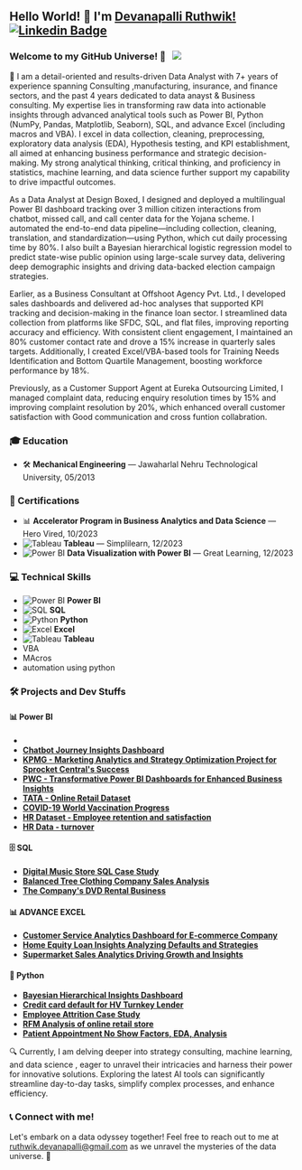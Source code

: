 ## Hello World! 👋 I'm [Devanapalli Ruthwik!](https://github.com/Ruthwik14) [![Linkedin Badge](https://img.shields.io/badge/-LinkedIn-0e76a8?style=flat-square&logo=Linkedin&logoColor=white)](https://www.linkedin.com/in/ruthwik-devanapalli/)

### Welcome to my GitHub Universe! 🌌 &nbsp; ![](https://visitor-badge.glitch.me/badge?page_id=Ruthwik14.Ruthwik14&style=flat-square&color=0088cc)


🚀 I am a detail-oriented and results-driven Data Analyst with 7+ years of experience spanning Consulting ,manufacturing, insurance, and finance sectors, and the past 4 years dedicated to data anayst & Business consulting. My expertise lies in transforming raw data into actionable insights through advanced analytical tools such as Power BI, Python (NumPy, Pandas, Matplotlib, Seaborn), SQL, and advance Excel (including macros and VBA). I excel in data collection, cleaning, preprocessing, exploratory data analysis (EDA), Hypothesis testing, and KPI establishment, all aimed at enhancing business performance and strategic decision-making. My strong analytical thinking, critical thinking, and proficiency in statistics, machine learning, and data science further support my capability to drive impactful outcomes.

As a Data Analyst at Design Boxed, I designed and deployed a multilingual Power BI dashboard tracking over 3 million citizen interactions from chatbot, missed call, and call center data for the Yojana scheme. I automated the end-to-end data pipeline—including collection, cleaning, translation, and standardization—using Python, which cut daily processing time by 80%. I also built a Bayesian hierarchical logistic regression model to predict state-wise public opinion using large-scale survey data, delivering deep demographic insights and driving data-backed election campaign strategies.

Earlier, as a Business Consultant at Offshoot Agency Pvt. Ltd., I developed sales dashboards and delivered ad-hoc analyses that supported KPI tracking and decision-making in the finance loan sector. I streamlined data collection from platforms like SFDC, SQL, and flat files, improving reporting accuracy and efficiency. With consistent client engagement, I maintained an 80% customer contact rate and drove a 15% increase in quarterly sales targets. Additionally, I created Excel/VBA-based tools for Training Needs Identification and Bottom Quartile Management, boosting workforce performance by 18%.

Previously, as a Customer Support Agent at Eureka Outsourcing Limited, I managed complaint data, reducing enquiry resolution times by 15% and improving complaint resolution by 20%, which enhanced overall customer satisfaction with Good communication and cross funtion collabration.

### 🎓 Education

- 🛠️ **Mechanical Engineering** — Jawaharlal Nehru Technological University, 05/2013


### 📜 Certifications

- 📊 **Accelerator Program in Business Analytics and Data Science** — Hero Vired, 10/2023
- ![Tableau](https://img.shields.io/badge/-Tableau-00A0E0?style=flat-square&logo=Tableau&logoColor=white) **Tableau** — Simplilearn, 12/2023
- ![Power BI](https://img.shields.io/badge/-Power_BI-0078D7?style=flat-square&logo=PowerBI&logoColor=white) **Data Visualization with Power BI** — Great Learning, 12/2023

### 💻 Technical Skills

- ![Power BI](https://img.shields.io/badge/-Power_BI-0078D7?style=flat-square&logo=PowerBI&logoColor=white) **Power BI**
- ![SQL](https://img.shields.io/badge/-SQL-007DBB?style=flat-square&logo=PostgreSQL&logoColor=white) **SQL**
- ![Python](https://img.shields.io/badge/-Python-3670A0?style=flat-square&logo=Python&logoColor=white) **Python**
- ![Excel](https://img.shields.io/badge/-Excel-20B52A?style=flat-square&logo=microsoft&logoColor=white) **Excel**
- ![Tableau](https://img.shields.io/badge/-Tableau-00A0E0?style=flat-square&logo=Tableau&logoColor=white) **Tableau**
- VBA
- MAcros
- automation using python

### 🛠️ Projects and Dev Stuffs

#### 📊 Power BI

-
- [**Chatbot Journey Insights Dashboard**]([https://github.com/Ruthwik14/Power-BI/tree/main/ChatBot%20Journey%20Insights%20and%20Performance%20Dashboard](https://github.com/Ruthwik14/POWER-BI-Sample-Projects/tree/main/1%20ChatBot%20Journey%20Insights%20and%20Performance%20Dashboard))  
- [**KPMG - Marketing Analytics and Strategy Optimization Project for Sprocket Central's Success**](https://github.com/Ruthwik14/POWER-BI-Sample-Projects/tree/main/3%20KPMG%20%20-%20Unleashing%20Insights%20and%20Strategies%20for%20Sprocket%20Central's%20Success)
- [**PWC - Transformative Power BI Dashboards for Enhanced Business Insights**](https://github.com/Ruthwik14/POWER-BI-Sample-Projects/tree/main/2%20PWC%20-%20Transformative%20Power%20BI%20Dashboards%20for%20Enhanced%20Business%20Insights)
- [**TATA - Online Retail Dataset**](https://github.com/Ruthwik14/Power-BI/tree/main/TATA%20-%20Online%20Retail%20Dataset)
- [**COVID-19 World Vaccination Progress**](https://github.com/Ruthwik14/POWER-BI-Sample-Projects/tree/main/4%20Covid%20vacination)
- [**HR Dataset - Employee retention and satisfaction**](https://github.com/Ruthwik14/POWER-BI-Sample-Projects/tree/main/5%20HR%20Dataset%20-%20Employee%20retention%20and%20satisfaction)
- [**HR Data - turnover**](https://github.com/Ruthwik14/POWER-BI-Sample-Projects/tree/main/7%20TATA%20-%20Online%20Retail%20Dataset)

#### 🗄️ SQL

- [**Digital Music Store SQL Case Study** ](https://github.com/Ruthwik14/SQL-Sample-Projects/tree/main/2%20Digital%20Music%20Store%20SQL%20Case%20Study)
- [**Balanced Tree Clothing Company Sales Analysis**](https://github.com/Ruthwik14/SQL-Sample-Projects/tree/main/1%20Balanced%20Tree%20Clothing%20Company%20Sales%20Analysis)
- [**The Company's DVD Rental Business**](https://github.com/Ruthwik14/SQL-Sample-Projects/tree/main/3%20The%20Company's%20DVD%20Rental%20Business)

#### 📊 ADVANCE EXCEL

- [**Customer Service Analytics Dashboard for E-commerce Company**](https://github.com/Ruthwik14/Advance-Excel-Sample-Projects/tree/main/1%20Customer%20Service%20Analytics%20Dashboard%20for%20E-commerce%20Company)
- [**Home Equity Loan Insights Analyzing Defaults and Strategies**](https://github.com/Ruthwik14/Advance-Excel-Sample-Projects/tree/main/2%20Home%20Equity%20Loan%20Insights%20Analyzing%20Defaults%20and%20Strategies)
- [**Supermarket Sales Analytics Driving Growth and Insights**](https://github.com/Ruthwik14/Advance-Excel-Sample-Projects/tree/main/3%20Supermarket%20Sales%20Analytics%20Driving%20Growth%20and%20Insights)

#### 🐍 Python

- [**Bayesian Hierarchical Insights Dashboard**](https://github.com/Ruthwik14/Python-Sample-Projects/tree/main/1%20Bayesian%20Hierarchical%20Insights%20Dashboard)  
- [**Credit card default for HV Turnkey Lender**](https://github.com/Ruthwik14/Python-Sample-Projects/tree/main/3%20Credit%20card%20default%20for%20HV%20Turnkey%20Lender)
- [**Employee Attrition Case Study**](https://github.com/Ruthwik14/Python-Sample-Projects/tree/main/4%20Employee%20Attrition%20Case%20Study)
- [**RFM Analysis of online retail store**](https://github.com/Ruthwik14/Python-Sample-Projects/tree/main/6%20RFM%20Analysis%20of%20online%20retail%20store)
- [**Patient Appointment No Show Factors, EDA, Analysis**](https://github.com/Ruthwik14/Python-Sample-Projects/tree/main/5%20Patient%20Appointment%20No%20Show%20Factors%2C%20EDA%2C%20Analysis)

🔍 Currently, I am delving deeper into strategy consulting, machine learning, and data science , eager to unravel their intricacies and harness their power for innovative solutions. Exploring the latest AI tools can significantly streamline day-to-day tasks, simplify complex processes, and enhance efficiency.

### 📞 Connect with me!

Let's embark on a data odyssey together! Feel free to reach out to me at ruthwik.devanapalli@gmail.com as we unravel the mysteries of the data universe. 🌟
